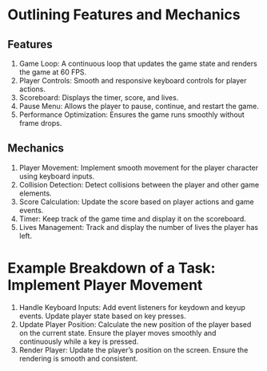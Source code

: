 # Outlining Features and Mechanics
## Features
1. Game Loop:
 A continuous loop that updates the game state and renders the game at 60 FPS.
2. Player Controls:
 Smooth and responsive keyboard controls for player actions.
3. Scoreboard:
 Displays the timer, score, and lives.
4. Pause Menu:
 Allows the player to pause, continue, and restart the game.
5. Performance Optimization:
 Ensures the game runs smoothly without frame drops.
## Mechanics
1. Player Movement: 
Implement smooth movement for the player character using keyboard inputs.
2. Collision Detection:
 Detect collisions between the player and other game elements.
3. Score Calculation:
 Update the score based on player actions and game events.
4. Timer:
 Keep track of the game time and display it on the scoreboard.
5. Lives Management:
 Track and display the number of lives the player has left.
# Example Breakdown of a Task: Implement Player Movement
1. Handle Keyboard Inputs:
Add event listeners for keydown and keyup events.
Update player state based on key presses.
2. Update Player Position:
Calculate the new position of the player based on the current state.
Ensure the player moves smoothly and continuously while a key is pressed.
3. Render Player:
Update the player’s position on the screen.
Ensure the rendering is smooth and consistent.
